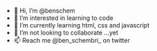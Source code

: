 - 👋 Hi, I’m @benschem
- 👀 I’m interested in learning to code
- 🌱 I’m currently learning html, css and javascript
- 💞️ I’m not looking to collaborate ...yet
- 📫 Reach me @ben_schembri_ on twitter

<!---
benschem/benschem is a ✨ special ✨ repository because its `README.md` (this file) appears on your GitHub profile.
You can click the Preview link to take a look at your changes.
--->
